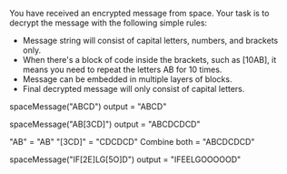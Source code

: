 You have received an encrypted message from space. Your task is to decrypt the message with the following simple rules:

- Message string will consist of capital letters, numbers, and brackets only.
- When there's a block of code inside the brackets, such as [10AB], it means you need to repeat the letters AB for 10 times.
- Message can be embedded in multiple layers of blocks.
- Final decrypted message will only consist of capital letters.

spaceMessage("ABCD")
output = "ABCD"

spaceMessage("AB[3CD]")
output = "ABCDCDCD"

 "AB" = "AB"
"[3CD]" = "CDCDCD"
Combine both = "ABCDCDCD"

spaceMessage("IF[2E]LG[5O]D")
output = "IFEELGOOOOOD"